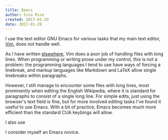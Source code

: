 ```yaml
---
title: Emacs
author: Issa Rice
created: 2017-01-29
date: 2017-01-29
---
```


I use the text editor GNU Emacs for various tasks that my main text editor,
[Vim](wiki/vim.md), does not handle well.

As I have written [elsewhere](http://vim.wikia.com/wiki/Working_with_long_lines?useskin=monobook),
Vim does a poor job of handling files with long lines.
When programming or writing prose under my control, this is not a problem:
the programming languages I tend to use have ways of forcing a linebreak, and
markup languages like Markdown and LaTeX allow single linebreaks within
paragraphs.

However, I still manage to encounter some files with long lines, most prominently
when editing the English Wikipedia, where it is standard for paragraphs to consist
of a single long line.
For simple edits, just using the browser's text field is fine, but for more involved
editing tasks I've found it useful to use Emacs.
With a bit of practice, Emacs becomes much more efficient than the standard CUA
keybings will allow.

I also use 

I consider myself an Emacs novice.
